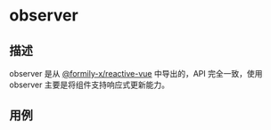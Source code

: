 # observer

## 描述

observer 是从 [@formily-x/reactive-vue](https://reactive.formilyjs.org/api/vue/observer) 中导出的，API 完全一致，使用 observer 主要是将组件支持响应式更新能力。

## 用例

<dumi-previewer demoPath="api/shared/observer" />
